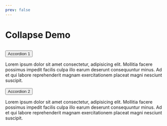 ```yaml
---
prev: false
---
```


# Collapse Demo

<script setup>
  import './../../packages/core/dist/css/collapse.css'
  import { Collapse } from './../../packages/core'
  import { onMounted } from 'vue'

  onMounted(() => {

    const collapses = document.querySelectorAll('.c-collapse')
    collapses.forEach((el) => {
      const collapse = new Collapse(el)
    })
  })
</script>
<style>
  .c-collapse-trigger {
    color: var(--vp-c-brand);
  }
</style>
<div style="margin-top: 2rem;">
  <button class="c-collapse-trigger" aria-controls="accordion-1">
    Accordion 1
  </button>
  <div class="c-collapse c-collapse--show" id="accordion-1" style="transition: height .2s;">
    <p>
      Lorem ipsum dolor sit amet consectetur, adipisicing elit. Mollitia facere possimus impedit facilis culpa illo earum deserunt consequuntur minus. Ad et qui labore reprehenderit magnam exercitationem placeat magni nesciunt suscipit.
    </p>
  </div>
</div>
<div style="margin-top: 1rem;">
  <button class="c-collapse-trigger" aria-controls="accordion-2">
    Accordion 2
  </button>
  <div class="c-collapse" id="accordion-2" style="transition: height .2s;">
    <p>
      Lorem ipsum dolor sit amet consectetur, adipisicing elit. Mollitia facere possimus impedit facilis culpa illo earum deserunt consequuntur minus. Ad et qui labore reprehenderit magnam exercitationem placeat magni nesciunt suscipit.
    </p>
  </div>
</div>
